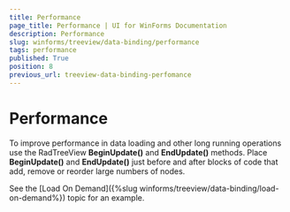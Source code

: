 ```yaml
---
title: Performance
page_title: Performance | UI for WinForms Documentation
description: Performance
slug: winforms/treeview/data-binding/performance
tags: performance
published: True
position: 8
previous_url: treeview-data-binding-perfomance
---
```


# Performance


To improve performance in data loading and other long running operations use the RadTreeView __BeginUpdate()__ and __EndUpdate()__ methods. Place __BeginUpdate()__ and __EndUpdate()__ just before and after blocks of code that add, remove or reorder large numbers of nodes. 

See the [Load On Demand]({%slug winforms/treeview/data-binding/load-on-demand%}) topic for an example.
